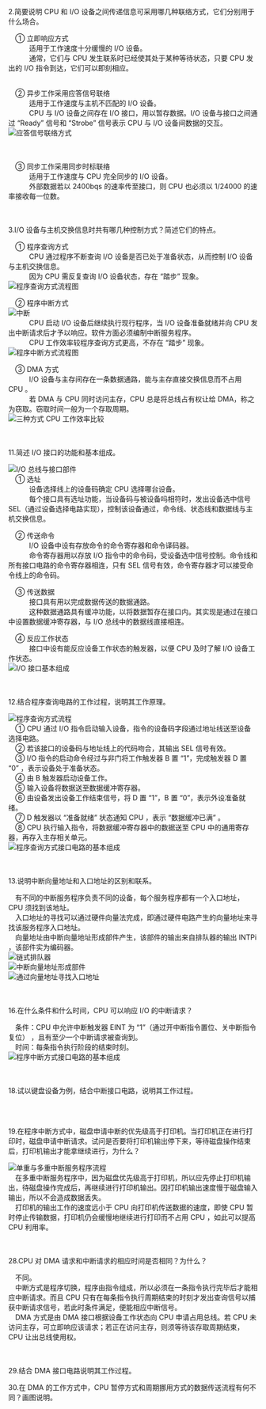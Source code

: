 2.简要说明 CPU 和 I/O 设备之间传递信息可采用哪几种联络方式，它们分别用于什么场合。<br/>

&emsp;① 立即响应方式<br/>
&emsp;&emsp;&emsp;适用于工作速度十分缓慢的 I/O 设备。<br/>
&emsp;&emsp;&emsp;通常，它们与 CPU 发生联系时已经使其处于某种等待状态，只要 CPU 发出的 I/O 指令到达，它们可以即刻相应。<br/><br/>

&emsp;② 异步工作采用应答信号联络<br/>
&emsp;&emsp;&emsp;适用于工作速度与主机不匹配的 I/O 设备。<br/>
&emsp;&emsp;&emsp;CPU 与 I/O 设备之间存在 I/O 接口，用以暂存数据。I/O 设备与接口之间通过 “Ready” 信号和 “Strobe” 信号表示 CPU 与 I/O 设备间数据的交互。<br/>
![应答信号联络方式](https://github.com/RSMinBamGro/CCP-Exercises/blob/master/%E7%AC%AC%205%20%E7%AB%A0/%E5%BC%82%E6%AD%A5%E5%B9%B6%E8%A1%8C%E5%BA%94%E7%AD%94%E8%81%94%E7%BB%9C%E6%96%B9%E5%BC%8F.png)<br/>
<br/><br/>

&emsp;③ 同步工作采用同步时标联络<br/>
&emsp;&emsp;&emsp;适用于工作速度与 CPU 完全同步的 I/O 设备。<br/>
&emsp;&emsp;&emsp;外部数据若以 2400bqs 的速率传至接口，则 CPU 也必须以 1/24000 的速率接收每一位数。<br/>
<br/><br/>


3.I/O 设备与主机交换信息时共有哪几种控制方式？简述它们的特点。<br/>

&emsp;① 程序查询方式<br/>
&emsp;&emsp;&emsp;CPU 通过程序不断查询 I/O 设备是否已处于准备状态，从而控制 I/O 设备与主机交换信息。<br/>
&emsp;&emsp;&emsp;因为 CPU 需反复查询 I/O 设备状态，存在 “踏步” 现象。<br/>
![程序查询方式流程图](https://github.com/RSMinBamGro/CCP-Exercises/blob/master/%E7%AC%AC%205%20%E7%AB%A0/%E7%A8%8B%E5%BA%8F%E6%9F%A5%E8%AF%A2%E6%96%B9%E5%BC%8F.png)<br/>

&emsp;② 程序中断方式<br/>
![中断](https://github.com/RSMinBamGro/CCP-Exercises/blob/master/%E7%AC%AC%205%20%E7%AB%A0/%E4%B8%AD%E6%96%AD.png)<br/>
&emsp;&emsp;&emsp;CPU 启动 I/O 设备后继续执行现行程序，当 I/O 设备准备就绪并向 CPU 发出中断请求后才予以响应。软件方面必须编制中断服务程序。<br/>
&emsp;&emsp;&emsp;CPU 工作效率较程序查询方式更高，不存在 “踏步” 现象。<br/>
![程序中断方式流程图](https://github.com/RSMinBamGro/CCP-Exercises/blob/master/%E7%AC%AC%205%20%E7%AB%A0/%E7%A8%8B%E5%BA%8F%E4%B8%AD%E6%96%AD%E6%96%B9%E5%BC%8F.png)<br/>

&emsp;③ DMA 方式<br/>
&emsp;&emsp;&emsp;I/O 设备与主存间存在一条数据通路，能与主存直接交换信息而不占用 CPU 。<br/>
&emsp;&emsp;&emsp;若 DMA 与 CPU 同时访问主存，CPU 总是将总线占有权让给 DMA，称之为窃取。窃取时间一般为一个存取周期。<br/>
![三种方式 CPU 工作效率比较](https://github.com/RSMinBamGro/CCP-Exercises/blob/master/%E7%AC%AC%205%20%E7%AB%A0/%E4%B8%89%E7%A7%8D%E6%96%B9%E5%BC%8F%20CPU%20%E5%B7%A5%E4%BD%9C%E6%95%88%E7%8E%87%E6%AF%94%E8%BE%83.png)<br/>
<br/><br/>


11.简述 I/O 接口的功能和基本组成。<br/>

![I/O 总线与接口部件](https://github.com/RSMinBamGro/CCP-Exercises/blob/master/%E7%AC%AC%205%20%E7%AB%A0/IO%20%E6%80%BB%E7%BA%BF%E5%92%8C%E6%8E%A5%E5%8F%A3%E9%83%A8%E4%BB%B6.png)<br/>
&emsp;① 选址<br/>
&emsp;&emsp;&emsp;设备选择线上的设备码确定 CPU 选择哪台设备。<br/>
&emsp;&emsp;&emsp;每个接口具有选址功能，当设备码与被设备吗相符时，发出设备选中信号 SEL（通过设备选择电路实现），控制该设备通过，命令线、状态线和数据线与主机交换信息。<br/>

&emsp;② 传送命令<br/>
&emsp;&emsp;&emsp;I/O 设备中设有存放命令的命令寄存器和命令译码器。<br/>
&emsp;&emsp;&emsp;命令寄存器用以存放 I/O 指令中的命令码，受设备选中信号控制。命令线和所有接口电路的命令寄存器相连，只有 SEL 信号有效，命令寄存器才可以接受命令线上的命令码。<br/>

&emsp;③ 传送数据<br/>
&emsp;&emsp;&emsp;接口具有用以完成数据传送的数据通路。<br/>
&emsp;&emsp;&emsp;这种数据通路具有缓冲功能，以将数据暂存在接口内。其实现是通过在接口中设置数据缓冲寄存器，与 I/O 总线中的数据线直接相连。<br/>

&emsp;④ 反应工作状态<br/>
&emsp;&emsp;&emsp;接口中设有能反应设备工作状态的触发器，以便 CPU 及时了解 I/O 设备工作状态。<br/>
![I/O 接口基本组成](https://github.com/RSMinBamGro/CCP-Exercises/blob/master/%E7%AC%AC%205%20%E7%AB%A0/IO%20%E6%8E%A5%E5%8F%A3%E5%9F%BA%E6%9C%AC%E7%BB%84%E6%88%90.png)<br/>
<br/><br/>


12.结合程序查询电路的工作过程，说明其工作原理。<br/>

![程序查询方式流程](https://github.com/RSMinBamGro/CCP-Exercises/blob/master/%E7%AC%AC%205%20%E7%AB%A0/%E7%A8%8B%E5%BA%8F%E6%9F%A5%E8%AF%A2%E6%96%B9%E5%BC%8F%E6%B5%81%E7%A8%8B.png)<br/>
&emsp;① CPU 通过 I/O 指令启动输入设备，指令的设备码字段通过地址线送至设备选择电路。<br/>
&emsp;② 若该接口的设备码与地址线上的代码吻合，其输出 SEL 信号有效。<br/>
&emsp;③ I/O 指令的启动命令经过与非门将工作触发器 B 置 “1”，完成触发器 D 置 “0” ，表示设备处于准备状态。<br/>
&emsp;④ 由 B 触发器启动设备工作。<br/>
&emsp;⑤ 输入设备将数据送至数据缓冲寄存器。<br/>
&emsp;⑥ 由设备发出设备工作结束信号，将 D 置 “1”，B 置 “0”，表示外设准备就绪。<br/>
&emsp;⑦ D 触发器以 “准备就绪” 状态通知 CPU ，表示 “数据缓冲已满” 。<br/>
&emsp;⑧ CPU 执行输入指令，将数据缓冲寄存器中的数据送至 CPU 中的通用寄存器，再存入主存相关单元。<br/>
![程序查询方式接口电路的基本组成](https://github.com/RSMinBamGro/CCP-Exercises/blob/master/%E7%AC%AC%205%20%E7%AB%A0/%E7%A8%8B%E5%BA%8F%E6%9F%A5%E8%AF%A2%E6%96%B9%E5%BC%8F%E6%8E%A5%E5%8F%A3%E7%94%B5%E8%B7%AF%E5%9F%BA%E6%9C%AC%E7%BB%84%E6%88%90.png)<br/>
<br/><br/>


13.说明中断向量地址和入口地址的区别和联系。<br/>

&emsp;有不同的中断服务程序负责不同的设备，每个服务程序都有一个入口地址，CPU 须找到该地址。<br/>
&emsp;入口地址的寻找可以通过硬件向量法完成，即通过硬件电路产生的向量地址来寻找该服务程序入口地址。<br/>
&emsp;向量地址由中断向量地址形成部件产生，该部件的输出来自排队器的输出 INTPi ，该部件实为编码器。<br/>
![链式排队器](https://github.com/RSMinBamGro/CCP-Exercises/blob/master/%E7%AC%AC%205%20%E7%AB%A0/%E9%93%BE%E5%BC%8F%E6%8E%92%E9%98%9F%E5%99%A8.png)<br/>
![中断向量地址形成部件](https://github.com/RSMinBamGro/CCP-Exercises/blob/master/%E7%AC%AC%205%20%E7%AB%A0/%E4%B8%AD%E6%96%AD%E5%90%91%E9%87%8F%E5%9C%B0%E5%9D%80%E5%BD%A2%E6%88%90%E9%83%A8%E4%BB%B6.png)<br/>
![通过向量地址寻找入口地址](https://github.com/RSMinBamGro/CCP-Exercises/blob/master/%E7%AC%AC%205%20%E7%AB%A0/%E9%80%9A%E8%BF%87%E5%90%91%E9%87%8F%E5%9C%B0%E5%9D%80%E5%AF%BB%E6%89%BE%E5%85%A5%E5%8F%A3%E5%9C%B0%E5%9D%80.png)<br/>
<br/><br/>


16.在什么条件和什么时间，CPU 可以响应 I/O 的中断请求？<br/>

&emsp;条件：CPU 中允许中断触发器 EINT 为 “1”（通过开中断指令置位、关中断指令复位） ，且有至少一个中断请求被查询到。<br/>
&emsp;时间：每条指令执行阶段的结束时刻。<br/>
![程序中断方式接口电路的基本组成](https://github.com/RSMinBamGro/CCP-Exercises/blob/master/%E7%AC%AC%205%20%E7%AB%A0/%E7%A8%8B%E5%BA%8F%E4%B8%AD%E6%96%AD%E6%96%B9%E5%BC%8F%E6%8E%A5%E5%8F%A3%E7%94%B5%E8%B7%AF%E5%9F%BA%E6%9C%AC%E7%BB%84%E6%88%90.png)<br/>
<br/><br/>


18.试以键盘设备为例，结合中断接口电路，说明其工作过程。


<br/><br/>


19.在程序中断方式中，磁盘申请中断的优先级高于打印机。当打印机正在进行打印时，磁盘申请中断请求。试问是否要将打印机输出停下来，等待磁盘操作结束后，打印机输出才能拿继续进行，为什么？<br/>

![单重与多重中断服务程序流程](https://github.com/RSMinBamGro/CCP-Exercises/blob/master/%E7%AC%AC%205%20%E7%AB%A0/%E5%8D%95%E9%87%8D%E4%B8%8E%E5%A4%9A%E9%87%8D%E4%B8%AD%E6%96%AD%E6%9C%8D%E5%8A%A1%E7%A8%8B%E5%BA%8F%E6%B5%81%E7%A8%8B.png)<br/>
&emsp;在多重中断服务程序中，因为磁盘优先级高于打印机，所以应先停止打印机输出，待磁盘操作完成后，再继续进行打印机输出。因打印机输出速度慢于磁盘输入输出，所以不会造成数据丢失。<br/>
&emsp;打印机的输出工作的速度远小于 CPU 向打印机传送数据的速度，即使 CPU 暂时停止传输数据，打印机仍会缓慢地继续进行打印而不占用 CPU ，如此可以提高 CPU 利用率。<br/>
<br/><br/>


28.CPU 对 DMA 请求和中断请求的相应时间是否相同？为什么？<br/>

&emsp;不同。<br/>
&emsp;中断方式是程序切换，程序由指令组成，所以必须在一条指令执行完毕后才能相应中断请求。而且 CPU 只有在每条指令执行周期结束的时刻才发出查询信号以捕获中断请求信号，若此时条件满足，便能相应中断信号。<br/>
&emsp;DMA 方式是由 DMA 接口根据设备工作状态向 CPU 申请占用总线。若 CPU 未访问主存，可立即响应该请求；若正在访问主存，则须等待该存取周期结束，CPU 让出总线使用权。<br/>
<br/><br/>


29.结合 DMA 接口电路说明其工作过程。


30.在 DMA 的工作方式中，CPU 暂停方式和周期挪用方式的数据传送流程有何不同？画图说明。
